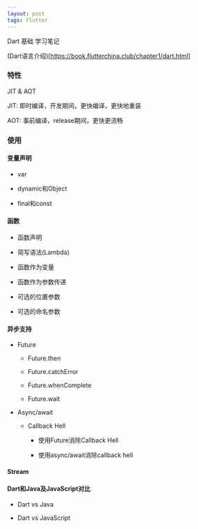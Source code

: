 ```yaml
---
layout: post
tags: Flutter
---
```


Dart 基础 学习笔记

(Dart语言介绍)[https://book.flutterchina.club/chapter1/dart.html]


### 特性

JIT & AOT

JIT: 即时编译，开发期间，更快编译，更快地重装

AOT: 事前编译，release期间，更快更流畅

### 使用

#### 变量声明

- var

- dynamic和Object

- final和const

#### 函数

- 函数声明

- 简写语法(Lambda)

- 函数作为变量

- 函数作为参数传递

- 可选的位置参数

- 可选的命名参数

#### 异步支持

- Future

  - Future.then
  
  - Future.catchError
  
  - Future.whenComplete
  
  - Future.wait
  
- Async/await

  - Callback Hell

    - 使用Future消除Callback Hell
	
	- 使用async/await消除callback hell
	
#### Stream

#### Dart和Java及JavaScript对比

- Dart vs Java

- Dart vs JavaScript


